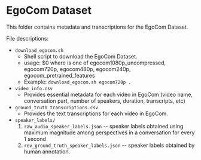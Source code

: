 # EgoCom Dataset

This folder contains metadata and transcriptions for the EgoCom Dataset.

File descriptions:
* `download_egocom.sh`
  - Shell script to download the EgoCom Dataset.
  - usage: $0 <dataset name> <directory> where <dataset name> is one of egocom1080p_uncompressed, egocom720p, egocom480p, egocom240p, egocom_pretrained_features
  - Example: `download_egocom.sh egocom720p .`
* `video_info.csv`
  - Provides essential metadata for each video in EgoCom (video name, conversation part, number of speakers, duration, transcripts, etc)
* `ground_truth_transcriptions.csv`
  - Provides the text transcriptions for each video in EgoCom.
* `speaker_labels/` 
    1. `raw_audio_speaker_labels.json` -- speaker labels obtained using maximum magnitude among perspectives in a conversation for every 1 second
    2. `rev_ground_truth_speaker_labels.json` -- speaker labels obtained by human annotation.
